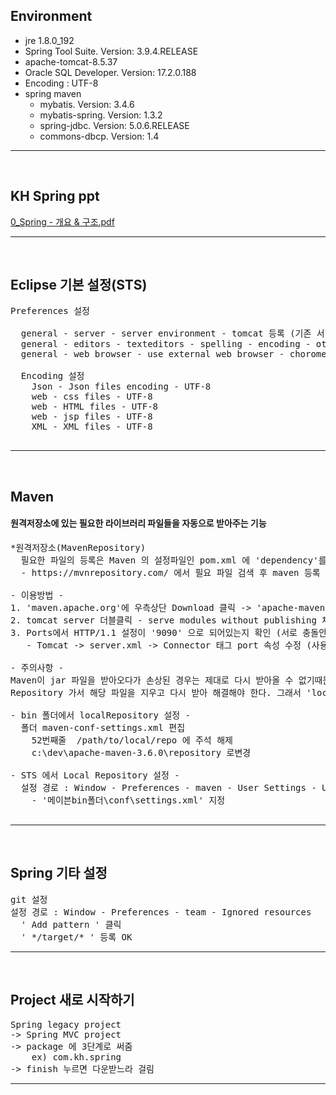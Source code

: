 ## Environment
 - jre 1.8.0_192
 - Spring Tool Suite. Version: 3.9.4.RELEASE
 - apache-tomcat-8.5.37
 - Oracle SQL Developer. Version: 17.2.0.188
 - Encoding : UTF-8
 - spring maven
    + mybatis. Version: 3.4.6
    + mybatis-spring. Version: 1.3.2
    + spring-jdbc. Version: 5.0.6.RELEASE
    + commons-dbcp. Version: 1.4
<hr><br>


## KH Spring ppt
[0_Spring - 개요 & 구조.pdf](https://github.com/hanpotato/KH_spring_study/files/2964542/0_Spring.-.pdf)
<hr><br>


## Eclipse 기본 설정(STS)
<pre>
Preferences 설정

  general - server - server environment - tomcat 등록 (기존 서버 제거)
  general - editors - texteditors - spelling - encoding - other UTF-8
  general - web browser - use external web browser - chorome
  
  Encoding 설정
    Json - Json files encoding - UTF-8
    web - css files - UTF-8
    web - HTML files - UTF-8
    web - jsp files - UTF-8
    XML - XML files - UTF-8
    
</pre>
<hr><br>


## Maven
#### 원격저장소에 있는 필요한 라이브러리 파일들을 자동으로 받아주는 기능
<pre>
*원격저장소(MavenRepository)
  필요한 파일의 등록은 Maven 의 설정파일인 pom.xml 에 'dependency'를 등록해서 받아옴
  - https://mvnrepository.com/ 에서 필요 파일 검색 후 maven 등록 형식으로 소스를 받을 수 있음.

- 이용방법 -
1. 'maven.apache.org'에 우측상단 Download 클릭 -> 'apache-maven-3.6.0-bin.zip' 다운받아서 압축을 푼다.
2. tomcat server 더블클릭 - serve modules without publishing 체크
3. Ports에서 HTTP/1.1 설정이 '9090' 으로 되어있는지 확인 (서로 충돌안되게 값을 변경)
   - Tomcat -> server.xml -> Connector 태그 port 속성 수정 (사용자에 따라 틀림)

- 주의사항 -
Maven이 jar 파일을 받아오다가 손상된 경우는 제대로 다시 받아올 수 없기때문에,
Repository 가서 해당 파일을 지우고 다시 받아 해결해야 한다. 그래서 'localRepository' 를 편한 폴더로 지정함

- bin 폴더에서 localRepository 설정 -
  폴더 maven-conf-settings.xml 편집
    52번째줄  <localRepository>/path/to/local/repo</localRepository> 에 주석 해제
    <localRepository>c:\dev\apache-maven-3.6.0\repository</localRepository> 로변경

- STS 에서 Local Repository 설정 -
  설정 경로 : Window - Preferences - maven - User Settings - User Settings - Browse...
    - '메이븐bin폴더\conf\settings.xml' 지정

</pre>
<hr><br>


## Spring 기타 설정
<pre>
git 설정
설정 경로 : Window - Preferences - team - Ignored resources
  ' Add pattern ' 클릭
  ' */target/* ' 등록 OK
</pre>
<hr><br>


## Project 새로 시작하기
<pre>
Spring legacy project
-> Spring MVC project
-> package 에 3단계로 써줌
    ex) com.kh.spring
-> finish 누르면 다운받느라 걸림
</pre>
<hr><br>
